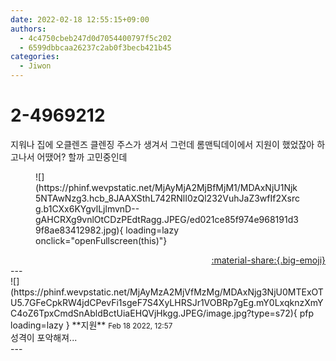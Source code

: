 ```yaml
---
date: 2022-02-18 12:55:15+09:00
authors:
  - 4c4750cbeb247d0d7054400797f5c202
  - 6599dbbcaa26237c2ab0f3becb421b45
categories:
  - Jiwon
---
```


# 2-4969212

<div class="post-container" markdown="1">
<div class="content-container md-sidebar__scrollwrap" markdown="1">

지워나 집에 오클렌즈 클렌징 주스가 생겨서 그런데 롬맨틱데이에서 지원이 했었잖아 하고나서 어땠어? 할까 고민중인데
<figure markdown="1">
![](https://phinf.wevpstatic.net/MjAyMjA2MjBfMjM1/MDAxNjU1Njk5NTAwNzg3.hcb_8JAAXSthL742RNlI0zQl232VuhJaZ3wfIf2Xsrcg.b1CXx6KYgvlLjlmvnD--gAHCRXg9vnlOtCDzPEdtRagg.JPEG/ed021ce85f974e968191d39f8ae83412982.jpg){ loading=lazy onclick="openFullscreen(this)"}
</figure>


</div>
</div>

<div style="text-align: right;" markdown="1">
<a href="https://weverse.io/fromis9/fanpost/2-4969212" style="text-align: right;">:material-share:{.big-emoji}</a>
</div>
---

<div class="comments-container md-sidebar__scrollwrap" markdown="1">
<div class="comment" markdown="1">
<div class='id-container' markdown="1">
![](https://phinf.wevpstatic.net/MjAyMzA2MjVfMzMg/MDAxNjg3NjU0MTExOTU5.7GFeCpkRW4jdCPevFi1sgeF7S4XyLHRSJr1VOBRp7gEg.mY0LxqknzXmYC4oZ6TpxCmdSnAbldBctUiaEHQVjHkgg.JPEG/image.jpg?type=s72){ pfp loading=lazy }
**<span class="artist">지원</span>** <small>Feb 18 2022, 12:57</small><br>
</div>
<div class='comment-body' markdown="1">
성격이 포악해져...
</div>
</div>
</div>
---
